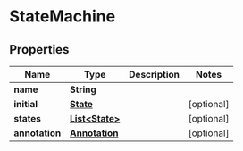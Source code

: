 
# StateMachine

## Properties
Name | Type | Description | Notes
------------ | ------------- | ------------- | -------------
**name** | **String** |  | 
**initial** | [**State**](State.md) |  |  [optional]
**states** | [**List&lt;State&gt;**](State.md) |  |  [optional]
**annotation** | [**Annotation**](Annotation.md) |  |  [optional]



